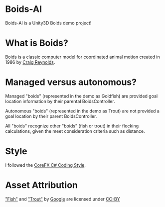 # Boids-AI
Boids-AI is a Unity3D Boids demo project!
# What is Boids?
[Boids](http://www.red3d.com/cwr/boids/) is a classic computer model for coordinated animal motion created in 1986 by [Craig Reynolds](http://www.red3d.com/cwr/index.html).
# Managed versus autonomous?
Managed "boids" (represented in the demo as Goldfish) are provided goal location information by their parental BoidsController.

Autonomous "boids" (represented in the demo as Trout) are not provided a goal location by their parent BoidsController.

All "boids" recognize other "boids" (fish or trout) in their flocking calculations, given the meet consideration criteria such as distance.
# Style
I followed the [CoreFX C# Coding Style](https://github.com/dotnet/corefx/blob/master/Documentation/coding-guidelines/coding-style.md).
# Asset Attribution
["Fish"](https://poly.google.com/view/bwK90P2j_N8) and ["Trout"](https://poly.google.com/view/2W2sKWYvk8k) by [Google](https://google.com) are licensed under [CC-BY](https://creativecommons.org/licenses/by/2.0/ca/)

